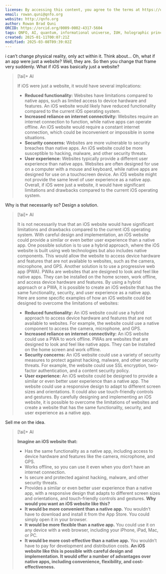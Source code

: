 ```yaml
---
license: By accessing this content, you agree to the terms at https://qnfo.org/LICENSE
email: rowan.quni@qnfo.org
website: http://qnfo.org
author: Rowan Brad Quni
ORCID: https://orcid.org/0009-0002-4317-5604
tags: QNFO, AI, quantum, informational universe, IUH, holographic principle
created: 2025-01-11T00:07:21Z
modified: 2025-03-08T09:39:02Z
---
```


i can’t change physical reality, only act within it. Think about... Oh, what if an app were just a website? Well, they are. So then you change that frame very suddenly. What if iOS was basically just a website?

> [!ai]+ AI
>
> If iOS were just a website, it would have several implications:
> - **Reduced functionality:** Websites have limitations compared to native apps, such as limited access to device hardware and features. An iOS website would likely have reduced functionality compared to the current iOS operating system.
> - **Increased reliance on internet connectivity:** Websites require an internet connection to function, while native apps can operate offline. An iOS website would require a constant internet connection, which could be inconvenient or impossible in some situations.
> - **Security concerns:** Websites are more vulnerable to security breaches than native apps. An iOS website could be more susceptible to hacking, malware, and other security threats.
> - **User experience:** Websites typically provide a different user experience than native apps. Websites are often designed for use on a computer with a mouse and keyboard, while native apps are designed for use on a touchscreen device. An iOS website might not provide the same level of user experience as a native app.
> Overall, if iOS were just a website, it would have significant limitations and drawbacks compared to the current iOS operating system.

Why is that necessarily so? Design a solution.

> [!ai]+ AI
>
> It is not necessarily true that an iOS website would have significant limitations and drawbacks compared to the current iOS operating system. With careful design and implementation, an iOS website could provide a similar or even better user experience than a native app.
> One possible solution is to use a hybrid approach, where the iOS website is built using web technologies but also includes native components. This would allow the website to access device hardware and features that are not available to websites, such as the camera, microphone, and GPS.
> Another solution is to use a progressive web app (PWA). PWAs are websites that are designed to look and feel like native apps. They can be installed on the home screen, work offline, and access device hardware and features.
> By using a hybrid approach or a PWA, it is possible to create an iOS website that has the same functionality, security, and user experience as a native app.
> Here are some specific examples of how an iOS website could be designed to overcome the limitations of websites:
> - **Reduced functionality:** An iOS website could use a hybrid approach to access device hardware and features that are not available to websites. For example, the website could use a native component to access the camera, microphone, and GPS.
> - **Increased reliance on internet connectivity:** An iOS website could use a PWA to work offline. PWAs are websites that are designed to look and feel like native apps. They can be installed on the home screen and work offline.
> - **Security concerns:** An iOS website could use a variety of security measures to protect against hacking, malware, and other security threats. For example, the website could use SSL encryption, two-factor authentication, and a content security policy.
> - **User experience:** An iOS website could be designed to provide a similar or even better user experience than a native app. The website could use a responsive design to adapt to different screen sizes and orientations. It could also use touch-friendly controls and gestures.
> By carefully designing and implementing an iOS website, it is possible to overcome the limitations of websites and create a website that has the same functionality, security, and user experience as a native app.

Sell me on the idea.

> [!ai]+ AI
>
> **Imagine an iOS website that:**
> - Has the same functionality as a native app, including access to device hardware and features like the camera, microphone, and GPS.
> - Works offline, so you can use it even when you don’t have an internet connection.
> - Is secure and protected against hacking, malware, and other security threats.
> - Provides a similar or even better user experience than a native app, with a responsive design that adapts to different screen sizes and orientations, and touch-friendly controls and gestures.
> **Why would you want an iOS website like this?**
> - **It would be more convenient than a native app.** You wouldn’t have to download and install it from the App Store. You could simply open it in your browser.
> - **It would be more flexible than a native app.** You could use it on any device with a web browser, including your iPhone, iPad, Mac, or PC.
> - **It would be more cost-effective than a native app.** You wouldn’t have to pay for development and distribution costs.
> **An iOS website like this is possible with careful design and implementation. It would offer a number of advantages over native apps, including convenience, flexibility, and cost-effectiveness.**
